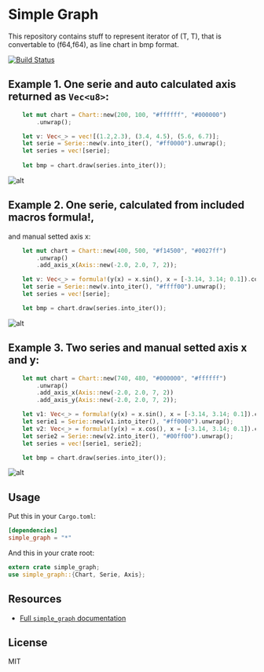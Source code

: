 # Simple Graph
This repository contains stuff to represent iterator of (T, T), that is
convertable to (f64,f64), as line chart in bmp format.

[![Build Status](https://travis-ci.org/serejkaaa512/Simple_Graph.svg?branch=master)](https://travis-ci.org/serejkaaa512/Simple_Graph)

## Example 1. One serie and auto calculated axis returned as `Vec<u8>`: 

```rust
    let mut chart = Chart::new(200, 100, "#ffffff", "#000000")
        .unwrap();

    let v: Vec<_> = vec![(1.2,2.3), (3.4, 4.5), (5.6, 6.7)];
    let serie = Serie::new(v.into_iter(), "#ff0000").unwrap();
    let series = vec![serie];
    
    let bmp = chart.draw(series.into_iter());
```
![alt](http://serejkaaa512.github.io/Simple_Graph/graph_example_1.bmp)

## Example 2. One serie, calculated from included macros formula!, 
and manual setted axis x:

```rust
    let mut chart = Chart::new(400, 500, "#f14500", "#0027ff")
        .unwrap()
        .add_axis_x(Axis::new(-2.0, 2.0, 7, 2));

    let v: Vec<_> = formula!(y(x) = x.sin(), x = [-3.14, 3.14; 0.1]).collect();
    let serie = Serie::new(v.into_iter(), "#ffff00").unwrap();
    let series = vec![serie];

    let bmp = chart.draw(series.into_iter());
```

![alt](http://serejkaaa512.github.io/Simple_Graph/graph_example_2.bmp)

## Example 3. Two series and manual setted axis x and y:

```rust
    let mut chart = Chart::new(740, 480, "#000000", "#ffffff")
        .unwrap()
        .add_axis_x(Axis::new(-2.0, 2.0, 7, 2))
        .add_axis_y(Axis::new(-2.0, 2.0, 7, 2));

    let v1: Vec<_> = formula!(y(x) = x.sin(), x = [-3.14, 3.14; 0.1]).collect();
    let serie1 = Serie::new(v1.into_iter(), "#ff0000").unwrap();
    let v2: Vec<_> = formula!(y(x) = x.cos(), x = [-3.14, 3.14; 0.1]).collect();
    let serie2 = Serie::new(v2.into_iter(), "#00ff00").unwrap();
    let series = vec![serie1, serie2];

    let bmp = chart.draw(series.into_iter());
```

![alt](http://serejkaaa512.github.io/Simple_Graph/graph_example_3.bmp)

## Usage

Put this in your `Cargo.toml`:

```toml
[dependencies]
simple_graph = "*"
```

And this in your crate root:

```rust
extern crate simple_graph;
use simple_graph::{Chart, Serie, Axis};
```

## Resources

- [Full `simple_graph` documentation](http://serejkaaa512.github.io/Simple_Graph)

## License

MIT